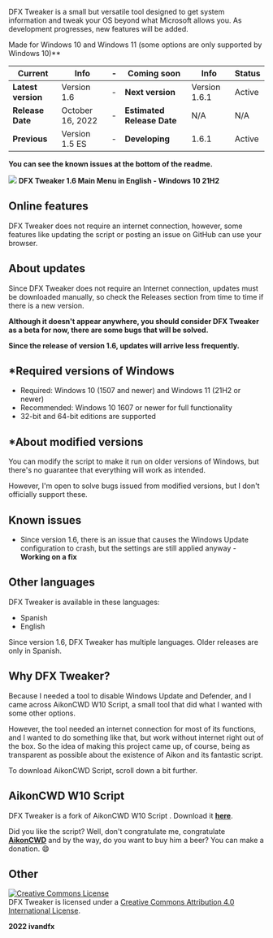DFX Tweaker is a small but versatile tool designed to get system information and tweak your OS beyond what Microsoft allows you. As development progresses, new features will be added.

Made for Windows 10 and Windows 11 (some options are only supported by Windows 10)**

|Current|Info|-|Coming soon|Info|Status|
|---|---|---|---|---|---|
|**Latest version**|Version 1.6|-|**Next version**|Version 1.6.1|Active|
|**Release Date**|October 16, 2022|-|**Estimated Release Date**|N/A|N/A|
|**Previous**|Version 1.5 ES|-|**Developing**|1.6.1|Active|

**You can see the known issues at the bottom of the readme.**

![](https://blogger.googleusercontent.com/img/b/R29vZ2xl/AVvXsEjZnaU8HvcRowv8gO0dSdCEbO1vkMB1TuRxFJeVVnSuGxbouqOU3bHgIO6Le1OjXMoF9O1mt22ZdACmyat7vk1k3eQyUFGExKkxnBQ4LR3NvPrRmK3hUm0mlA8o9i8nh0fb1SlsQsloGNGmDd7pzYmvd-2IcOQAfX88HXEbZRu3F2_oalR_OsabxgkBYA/s1057/dfxtweaker16.png)
**DFX Tweaker 1.6 Main Menu in English - Windows 10 21H2**

## Online features
DFX Tweaker does not require an internet connection, however, some features like updating the script or posting an issue on GitHub can use your browser.

## About updates
Since DFX Tweaker does not require an Internet connection, updates must be downloaded manually, so check the Releases section from time to time if there is a new version.

**Although it doesn't appear anywhere, you should consider DFX Tweaker as a beta for now, there are some bugs that will be solved.**

**Since the release of version 1.6, updates will arrive less frequently.**

## *Required versions of Windows
- Required: Windows 10 (1507 and newer) and Windows 11 (21H2 or newer)
- Recommended: Windows 10 1607 or newer for full functionality
- 32-bit and 64-bit editions are supported

## *About modified versions
You can modify the script to make it run on older versions of Windows, but there's no guarantee that everything will work as intended.

However, I'm open to solve bugs issued from modified versions, but I don't officially support these.

## Known issues
- Since version 1.6, there is an issue that causes the Windows Update configuration to crash, but the settings are still applied anyway -  **Working on a fix**

## Other languages
DFX Tweaker is available in these languages:
- Spanish
- English

Since version 1.6, DFX Tweaker has multiple languages. Older releases are only in Spanish.

## Why DFX Tweaker?
Because I needed a tool to disable Windows Update and Defender, and I came across AikonCWD W10 Script, a small tool that did what I wanted with some other options.

However, the tool needed an internet connection for most of its functions, and I wanted to do something like that, but work without internet right out of the box. So the idea of making this project came up, of course, being as transparent as possible about the existence of Aikon and its fantastic script.

To download AikonCWD Script, scroll down a bit further.

## AikonCWD W10 Script
DFX Tweaker is a fork of AikonCWD W10 Script . Download it [**here**](https://github.com/aikoncwd/win10script).

Did you like the script? Well, don't congratulate me, congratulate [**AikonCWD**](https://github.com/aikoncwd) and by the way, do you want to buy him a beer? You can make a donation. :smile:

## Other 

<a rel="license" href="http://creativecommons.org/licenses/by/4.0/"><img alt="Creative Commons License" style="border-width:0" src="https://i.creativecommons.org/l/by/4.0/88x31.png" /></a><br />DFX Tweaker is licensed under a <a rel="license" href="http://creativecommons.org/licenses/by/4.0/">Creative Commons Attribution 4.0 International License</a>.


**2022 ivandfx**
